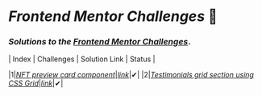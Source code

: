 # _Frontend Mentor Challenges_ 🙋‍

### _Solutions to the_ [_Frontend Mentor Challenges_](https://www.frontendmentor.io).



| Index | Challenges | Solution Link | Status |

|1|[_NFT preview card component_](https://github.com/sookm/frontendmentor-chanllenges/tree/main/nft-preview-card-component-main)|[_link_](https://sookm.github.io/frontendmentor-chanllenges/nft-preview-card-component-main/)|✔|
|2|[_Testimonials grid section using CSS Grid_](https://github.com/sookm/frontendmentor-chanllenges/tree/main/testimonials-grid-section-main)|[_link_](https://sookm.github.io/frontendmentor-chanllenges/testimonials-grid-section-main/)|✔|
